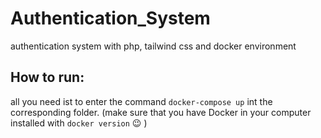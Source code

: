 # Authentication_System
authentication system with php, tailwind css and docker environment 

## How to run:
all you need ist to enter the command  ` docker-compose up ` int the corresponding folder. (make sure that you have Docker in your computer installed with ` docker version ` :wink: )
 
